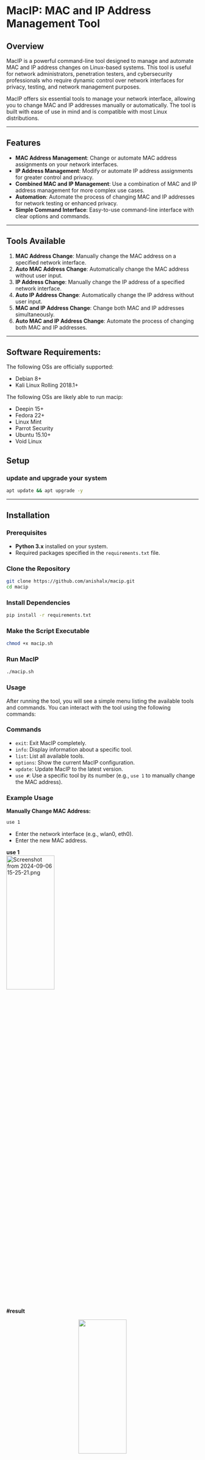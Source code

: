# **MacIP: MAC and IP Address Management Tool**

## **Overview**

MacIP is a powerful command-line tool designed to manage and automate MAC and IP address changes on Linux-based systems. This tool is useful for network administrators, penetration testers, and cybersecurity professionals who require dynamic control over network interfaces for privacy, testing, and network management purposes.

MacIP offers six essential tools to manage your network interface, allowing you to change MAC and IP addresses manually or automatically. The tool is built with ease of use in mind and is compatible with most Linux distributions.

---

## **Features**

- **MAC Address Management**: Change or automate MAC address assignments on your network interfaces.
- **IP Address Management**: Modify or automate IP address assignments for greater control and privacy.
- **Combined MAC and IP Management**: Use a combination of MAC and IP address management for more complex use cases.
- **Automation**: Automate the process of changing MAC and IP addresses for network testing or enhanced privacy.
- **Simple Command Interface**: Easy-to-use command-line interface with clear options and commands.

---

## **Tools Available**

1. **MAC Address Change**: Manually change the MAC address on a specified network interface.
2. **Auto MAC Address Change**: Automatically change the MAC address without user input.
3. **IP Address Change**: Manually change the IP address of a specified network interface.
4. **Auto IP Address Change**: Automatically change the IP address without user input.
5. **MAC and IP Address Change**: Change both MAC and IP addresses simultaneously.
6. **Auto MAC and IP Address Change**: Automate the process of changing both MAC and IP addresses.

---
## Software Requirements:
The following OSs are officially supported:

- Debian 8+
- Kali Linux Rolling 2018.1+

The following OSs are likely able to run macip:

- Deepin 15+
- Fedora 22+
- Linux Mint
- Parrot Security
- Ubuntu 15.10+
- Void Linux

## Setup

### update and upgrade your system

```bash
apt update && apt upgrade -y
```
---

## **Installation**

### **Prerequisites**
- **Python 3.x** installed on your system.
- Required packages specified in the `requirements.txt` file.

### **Clone the Repository**
```bash
git clone https://github.com/anishalx/macip.git
cd macip
```
### **Install Dependencies**
```bash
pip install -r requirements.txt
```
### **Make the Script Executable**
```bash
chmod +x macip.sh
```

### **Run MacIP**
```bash
./macip.sh
```
### **Usage**
After running the tool, you will see a simple menu listing the available tools and commands. You can interact with the tool using the following commands:

### **Commands**

- `exit`: Exit MacIP completely.
- `info`: Display information about a specific tool.
- `list`: List all available tools.
- `options`: Show the current MacIP configuration.
- `update`: Update MacIP to the latest version.
- `use #`: Use a specific tool by its number (e.g., `use 1` to manually change the MAC address).

### **Example Usage**

**Manually Change MAC Address:**

```bash
use 1
```
- Enter the network interface (e.g., wlan0, eth0).
- Enter the new MAC address.

<b>use 1</b>  
    <a target="_blank" href="https://www.imghost.net/MdXRE6ZCFGxq3Is"  ><img  src="https://www.imghost.net/ib/jf499Nmo0f9fpnb_1725617305.png" width="50%" height="30%" alt="Screenshot from 2024-09-06 15-25-21.png"/></a> 

<b>#result</b>  
        <p align="center"><img src="https://www.imghost.net/CoWYsYOwpQlgffH" width="50%" height="30%"/></p> 

**Automatically Change IP Address:**
```bash
use 4
```
- Enter the network interface.

### **Updating MacIP**
You can update MacIP directly from the command-line using the `update` command:
```bash
update
```
This command will pull the latest version of MacIP from the GitHub repository and update the local files.


### **Contribution Guidelines**
We welcome contributions from the community! If you would like to contribute, follow these steps:
1. **Fork the repository.**
2. **Create a new branch for your feature or bug fix.**
3. **Commit your changes and push them to your fork.**
4. **Create a pull request, and we will review your submission.**


### **License**

## License

This project is licensed under the [MIT License](./LICENSE). See the LICENSE file for more details.



### **Acknowledgments**
- Special thanks to all the contributors who helped build and improve this tool.
- The project is designed to support ethical usage in cybersecurity and networking tasks.

### **Contact**
For any questions, issues, or feature requests, feel free to open an issue on GitHub or contact me at - **<a href="mailto:anishalx7@gmail.com" class="btn">Email Me</a>**



